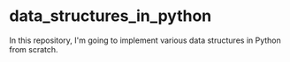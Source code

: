 # data_structures_in_python
In this repository, I'm going to implement various data structures in Python from scratch.
